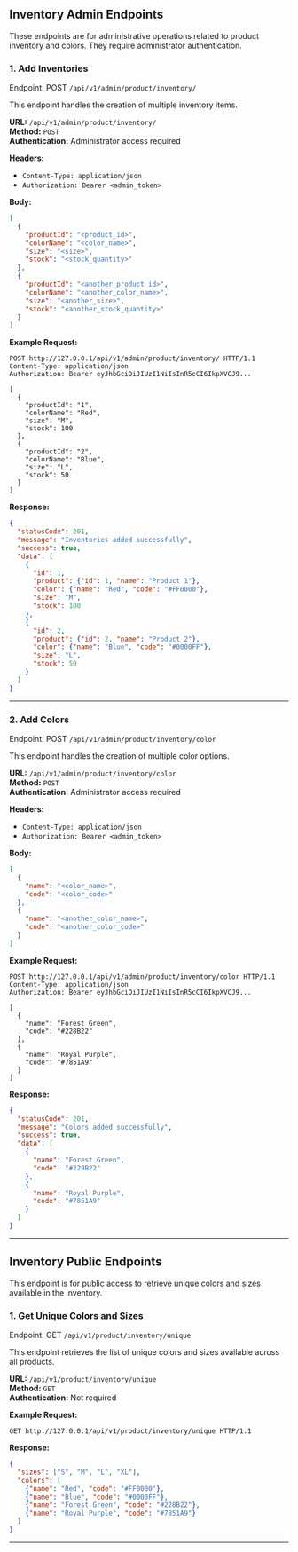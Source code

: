 ## Inventory Admin Endpoints

These endpoints are for administrative operations related to product inventory and colors. They require administrator authentication.

### 1. Add Inventories
Endpoint: POST `/api/v1/admin/product/inventory/`

This endpoint handles the creation of multiple inventory items.

**URL:** `/api/v1/admin/product/inventory/`  
**Method:** `POST`  
**Authentication:** Administrator access required

**Headers:**
- `Content-Type: application/json`
- `Authorization: Bearer <admin_token>`

**Body:**
```json
[
  {
    "productId": "<product_id>",
    "colorName": "<color_name>",
    "size": "<size>",
    "stock": "<stock_quantity>"
  },
  {
    "productId": "<another_product_id>",
    "colorName": "<another_color_name>",
    "size": "<another_size>",
    "stock": "<another_stock_quantity>"
  }
]
```

**Example Request:**
```http
POST http://127.0.0.1/api/v1/admin/product/inventory/ HTTP/1.1
Content-Type: application/json
Authorization: Bearer eyJhbGciOiJIUzI1NiIsInR5cCI6IkpXVCJ9...

[
  {
    "productId": "1",
    "colorName": "Red",
    "size": "M",
    "stock": 100
  },
  {
    "productId": "2",
    "colorName": "Blue",
    "size": "L",
    "stock": 50
  }
]
```

**Response:**
```json
{
  "statusCode": 201,
  "message": "Inventories added successfully",
  "success": true,
  "data": [
    {
      "id": 1,
      "product": {"id": 1, "name": "Product 1"},
      "color": {"name": "Red", "code": "#FF0000"},
      "size": "M",
      "stock": 100
    },
    {
      "id": 2,
      "product": {"id": 2, "name": "Product 2"},
      "color": {"name": "Blue", "code": "#0000FF"},
      "size": "L",
      "stock": 50
    }
  ]
}
```

---

### 2. Add Colors
Endpoint: POST `/api/v1/admin/product/inventory/color`

This endpoint handles the creation of multiple color options.

**URL:** `/api/v1/admin/product/inventory/color`  
**Method:** `POST`  
**Authentication:** Administrator access required

**Headers:**
- `Content-Type: application/json`
- `Authorization: Bearer <admin_token>`

**Body:**
```json
[
  {
    "name": "<color_name>",
    "code": "<color_code>"
  },
  {
    "name": "<another_color_name>",
    "code": "<another_color_code>"
  }
]
```

**Example Request:**
```http
POST http://127.0.0.1/api/v1/admin/product/inventory/color HTTP/1.1
Content-Type: application/json
Authorization: Bearer eyJhbGciOiJIUzI1NiIsInR5cCI6IkpXVCJ9...

[
  {
    "name": "Forest Green",
    "code": "#228B22"
  },
  {
    "name": "Royal Purple",
    "code": "#7851A9"
  }
]
```

**Response:**
```json
{
  "statusCode": 201,
  "message": "Colors added successfully",
  "success": true,
  "data": [
    {
      "name": "Forest Green",
      "code": "#228B22"
    },
    {
      "name": "Royal Purple",
      "code": "#7851A9"
    }
  ]
}
```

---

## Inventory Public Endpoints
This endpoint is for public access to retrieve unique colors and sizes available in the inventory.

### 1. Get Unique Colors and Sizes
Endpoint: GET `/api/v1/product/inventory/unique
`

This endpoint retrieves the list of unique colors and sizes available across all products.

**URL:** `/api/v1/product/inventory/unique`  
**Method:** `GET`  
**Authentication:** Not required


**Example Request:**
```http
GET http://127.0.0.1/api/v1/product/inventory/unique HTTP/1.1
```

**Response:**
```json
{
  "sizes": ["S", "M", "L", "XL"],
  "colors": [
    {"name": "Red", "code": "#FF0000"},
    {"name": "Blue", "code": "#0000FF"},
    {"name": "Forest Green", "code": "#228B22"},
    {"name": "Royal Purple", "code": "#7851A9"}
  ]
}
```

---
